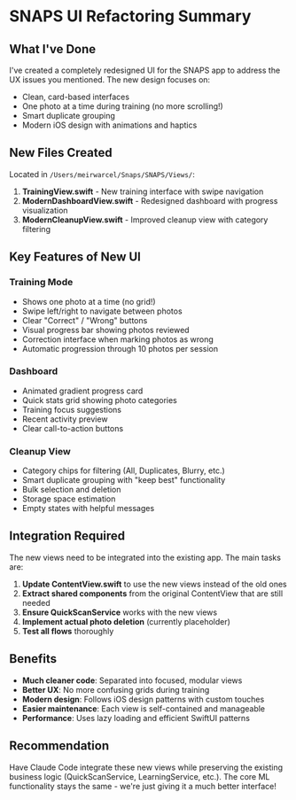 # SNAPS UI Refactoring Summary

## What I've Done
I've created a completely redesigned UI for the SNAPS app to address the UX issues you mentioned. The new design focuses on:
- Clean, card-based interfaces
- One photo at a time during training (no more scrolling!)
- Smart duplicate grouping
- Modern iOS design with animations and haptics

## New Files Created
Located in `/Users/meirwarcel/Snaps/SNAPS/Views/`:
1. **TrainingView.swift** - New training interface with swipe navigation
2. **ModernDashboardView.swift** - Redesigned dashboard with progress visualization
3. **ModernCleanupView.swift** - Improved cleanup view with category filtering

## Key Features of New UI

### Training Mode
- Shows one photo at a time (no grid!)
- Swipe left/right to navigate between photos
- Clear "Correct" / "Wrong" buttons
- Visual progress bar showing photos reviewed
- Correction interface when marking photos as wrong
- Automatic progression through 10 photos per session

### Dashboard
- Animated gradient progress card
- Quick stats grid showing photo categories
- Training focus suggestions
- Recent activity preview
- Clear call-to-action buttons

### Cleanup View
- Category chips for filtering (All, Duplicates, Blurry, etc.)
- Smart duplicate grouping with "keep best" functionality
- Bulk selection and deletion
- Storage space estimation
- Empty states with helpful messages

## Integration Required
The new views need to be integrated into the existing app. The main tasks are:

1. **Update ContentView.swift** to use the new views instead of the old ones
2. **Extract shared components** from the original ContentView that are still needed
3. **Ensure QuickScanService** works with the new views
4. **Implement actual photo deletion** (currently placeholder)
5. **Test all flows** thoroughly

## Benefits
- **Much cleaner code**: Separated into focused, modular views
- **Better UX**: No more confusing grids during training
- **Modern design**: Follows iOS design patterns with custom touches
- **Easier maintenance**: Each view is self-contained and manageable
- **Performance**: Uses lazy loading and efficient SwiftUI patterns

## Recommendation
Have Claude Code integrate these new views while preserving the existing business logic (QuickScanService, LearningService, etc.). The core ML functionality stays the same - we're just giving it a much better interface!
